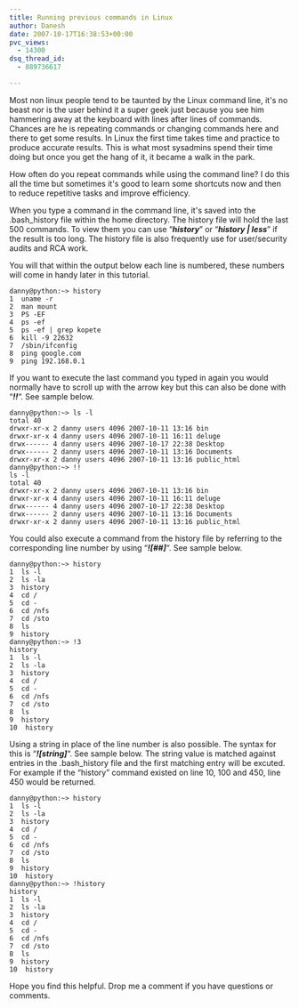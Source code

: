 ```yaml
---
title: Running previous commands in Linux
author: Danesh
date: 2007-10-17T16:38:53+00:00
pvc_views:
  - 14300
dsq_thread_id:
  - 889736617

---
```

Most non linux people tend to be taunted by the Linux command line, it's no beast nor is the user behind it a super geek just because you see him hammering away at the keyboard with lines after lines of commands. Chances are he is repeating commands or changing commands here and there to get some results. In Linux the first time takes time and practice to produce accurate results. This is what most sysadmins spend their time doing but once you get the hang of it, it became a walk in the park.

How often do you repeat commands while using the command line? I do this all the time but sometimes it's good to learn some shortcuts now and then to reduce repetitive tasks and improve efficiency.

When you type a command in the command line, it's saved into the .bash_history file within the home directory. The history file will hold the last 500 commands. To view them you can use &#8220;**_history_**&#8221; or &#8220;_**history | less**_&#8221; if the result is too long. The history file is also frequently use for user/security audits and RCA work.

You will that within the output below each line is numbered, these numbers will come in handy later in this tutorial.

    danny@python:~> history
    1  uname -r
    2  man mount
    3  PS -EF
    4  ps -ef
    5  ps -ef | grep kopete
    6  kill -9 22632
    7  /sbin/ifconfig
    8  ping google.com
    9  ping 192.168.0.1

If you want to execute the last command you typed in again you would normally have to scroll up with the arrow key but this can also be done with &#8220;_**!!**_&#8220;. See sample below.

    danny@python:~> ls -l
    total 40
    drwxr-xr-x 2 danny users 4096 2007-10-11 13:16 bin
    drwxr-xr-x 4 danny users 4096 2007-10-11 16:11 deluge
    drwx------ 4 danny users 4096 2007-10-17 22:38 Desktop
    drwx------ 2 danny users 4096 2007-10-11 13:16 Documents
    drwxr-xr-x 2 danny users 4096 2007-10-11 13:16 public_html
    danny@python:~> !!
    ls -l
    total 40
    drwxr-xr-x 2 danny users 4096 2007-10-11 13:16 bin
    drwxr-xr-x 4 danny users 4096 2007-10-11 16:11 deluge
    drwx------ 4 danny users 4096 2007-10-17 22:38 Desktop
    drwx------ 2 danny users 4096 2007-10-11 13:16 Documents
    drwxr-xr-x 2 danny users 4096 2007-10-11 13:16 public_html

You could also execute a command from the history file by referring to the corresponding line number by using &#8220;_**![##]**_&#8220;. See sample below.

    danny@python:~> history
    1  ls -l
    2  ls -la
    3  history
    4  cd /
    5  cd -
    6  cd /nfs
    7  cd /sto
    8  ls
    9  history
    danny@python:~> !3
    history
    1  ls -l
    2  ls -la
    3  history
    4  cd /
    5  cd -
    6  cd /nfs
    7  cd /sto
    8  ls
    9  history
    10  history

Using a string in place of the line number is also possible. The syntax for this is &#8220;_**![string]**_&#8220;. See sample below. The string value is matched against entries in the .bash_history file and the first matching entry will be excuted. For example if the &#8220;history&#8221; command existed on line 10, 100 and 450, line 450 would be returned.

    danny@python:~> history
    1  ls -l
    2  ls -la
    3  history
    4  cd /
    5  cd -
    6  cd /nfs
    7  cd /sto
    8  ls
    9  history
    10  history
    danny@python:~> !history
    history
    1  ls -l
    2  ls -la
    3  history
    4  cd /
    5  cd -
    6  cd /nfs
    7  cd /sto
    8  ls
    9  history
    10  history

Hope you find this helpful. Drop me a comment if you have questions or comments.
